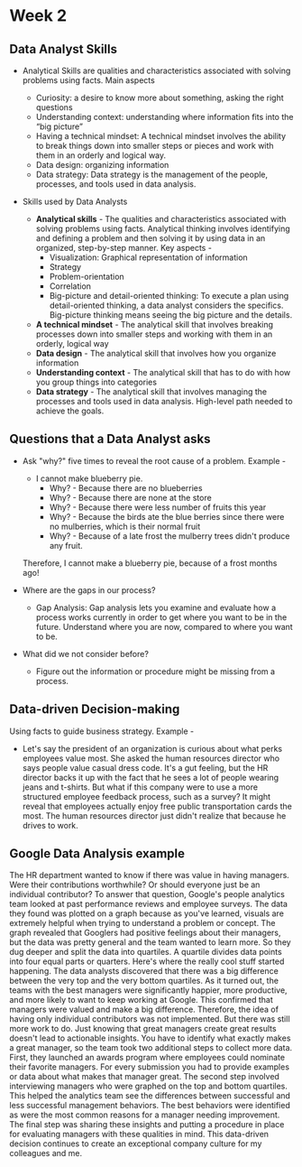 # Week 2

## Data Analyst Skills

* Analytical Skills are qualities and characteristics associated with solving problems using facts. Main aspects 
    -   Curiosity: a desire to know more about something, asking the right questions
    -   Understanding context: understanding where information fits into the “big picture”
    -   Having a technical mindset: A technical mindset involves the ability to break things down into smaller steps or pieces and work with them in an orderly and logical way.
    -   Data design: organizing information
    -   Data strategy: Data strategy is the management of the people, processes, and tools used in data analysis.

* Skills used by Data Analysts
    -   **Analytical skills** - The qualities and characteristics associated with solving problems using facts. Analytical thinking involves identifying and defining a problem and then solving it by using data in an organized, step-by-step manner. Key aspects -
        -   Visualization: Graphical representation of information
        -   Strategy
        -   Problem-orientation
        -   Correlation
        -   Big-picture and detail-oriented thinking: To execute a plan using detail-oriented thinking, a data analyst considers the specifics. Big-picture thinking means seeing the big picture and the details.
    -   **A technical mindset** - The analytical skill that involves breaking processes down into smaller steps and working with them in an orderly, logical way
    -   **Data design** - The analytical skill that involves how you organize information
    -   **Understanding context** - The analytical skill that has to do with how you group things into categories
    -   **Data strategy** - The analytical skill that involves managing the processes and tools used in data analysis. High-level path needed to achieve the goals.

## Questions that a Data Analyst asks

* Ask "why?" five times to reveal the root cause of a problem. Example - 
    * I cannot make blueberry pie.
        -   Why? - Because there are no blueberries
        -   Why? - Because there are none at the store
        -   Why? - Because there were less number of fruits this year
        -   Why? - Because the birds ate the blue berries since there were no mulberries, which is their normal fruit
        -   Why? - Because of a late frost the mulberry trees didn't produce any fruit.

    Therefore, I cannot make a blueberry pie, because of a frost months ago!

* Where are the gaps in our process? 
    -   Gap Analysis: Gap analysis lets you examine and evaluate how a process works currently in order to get where you want to be in the future. Understand where you are now, compared to where you want to be.

* What did we not consider before?
    -   Figure out the information or procedure might be missing from a process.

## Data-driven Decision-making 

Using facts to guide business strategy. Example - 
-   Let's say the president of an organization is curious about what perks employees value most. She asked the human resources director who says people value casual dress code. It's a gut feeling, but the HR director backs it up with the fact that he sees a lot of people wearing jeans and t-shirts. But what if this company were to use a more structured employee feedback process, such as a survey? It might reveal that employees actually enjoy free public transportation cards the most. The human resources director just didn't realize that because he drives to work.


## Google Data Analysis example

The HR department wanted to know if there was value in having managers. Were their contributions worthwhile? Or should everyone just be an individual contributor? To answer that question, Google's people analytics team looked at past performance reviews and employee surveys. The data they found was plotted on a graph because as you've learned, visuals are extremely helpful when trying to understand a problem or concept. The graph revealed that Googlers had positive feelings about their managers, but the data was pretty general and the team wanted to learn more. So they dug deeper and split the data into quartiles. A quartile divides data points into four equal parts or quarters. Here's where the really cool stuff started happening. The data analysts discovered that there was a big difference between the very top and the very bottom quartiles. As it turned out, the teams with the best managers were significantly happier, more productive, and more likely to want to keep working at Google. This confirmed that managers were valued and make a big difference. Therefore, the idea of having only individual contributors was not implemented. But there was still more work to do. Just knowing that great managers create great results doesn't lead to actionable insights. You have to identify what exactly makes a great manager, so the team took two additional steps to collect more data. First, they launched an awards program where employees could nominate their favorite managers. For every submission you had to provide examples or data about what makes that manager great. The second step involved interviewing managers who were graphed on the top and bottom quartiles. This helped the analytics team see the differences between successful and less successful management behaviors. The best behaviors were identified as were the most common reasons for a manager needing improvement. The final step was sharing these insights and putting a procedure in place for evaluating managers with these qualities in mind. This data-driven decision continues to create an exceptional company culture for my colleagues and me. 